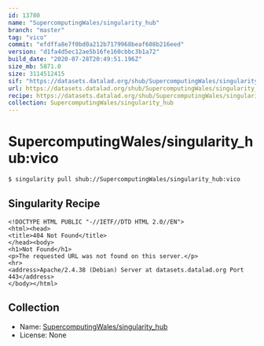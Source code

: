 ```yaml
---
id: 13780
name: "SupercomputingWales/singularity_hub"
branch: "master"
tag: "vico"
commit: "efdffa8e7f0bd0a212b7179968beaf608b216eed"
version: "d1fa4d5ec12ae5b16fe160cbbc3b1a72"
build_date: "2020-07-28T20:49:51.196Z"
size_mb: 5871.0
size: 3114512415
sif: "https://datasets.datalad.org/shub/SupercomputingWales/singularity_hub/vico/2020-07-28-efdffa8e-d1fa4d5e/d1fa4d5ec12ae5b16fe160cbbc3b1a72.sif"
url: https://datasets.datalad.org/shub/SupercomputingWales/singularity_hub/vico/2020-07-28-efdffa8e-d1fa4d5e/
recipe: https://datasets.datalad.org/shub/SupercomputingWales/singularity_hub/vico/2020-07-28-efdffa8e-d1fa4d5e/Singularity
collection: SupercomputingWales/singularity_hub
---
```


# SupercomputingWales/singularity_hub:vico

```bash
$ singularity pull shub://SupercomputingWales/singularity_hub:vico
```

## Singularity Recipe

```singularity
<!DOCTYPE HTML PUBLIC "-//IETF//DTD HTML 2.0//EN">
<html><head>
<title>404 Not Found</title>
</head><body>
<h1>Not Found</h1>
<p>The requested URL was not found on this server.</p>
<hr>
<address>Apache/2.4.38 (Debian) Server at datasets.datalad.org Port 443</address>
</body></html>
```

## Collection

 - Name: [SupercomputingWales/singularity_hub](https://github.com/SupercomputingWales/singularity_hub)
 - License: None

